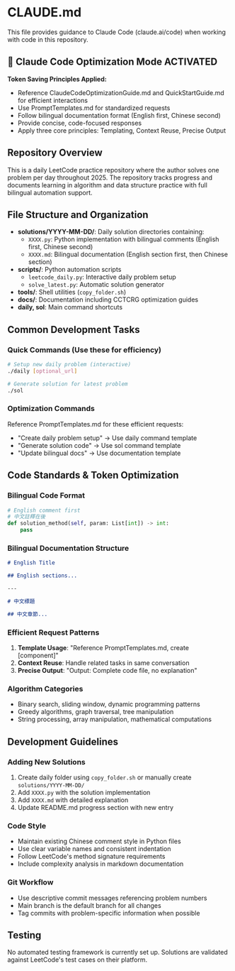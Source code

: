 # CLAUDE.md

This file provides guidance to Claude Code (claude.ai/code) when working with code in this repository.

## 🚀 Claude Code Optimization Mode ACTIVATED

**Token Saving Principles Applied:**
- Reference ClaudeCodeOptimizationGuide.md and QuickStartGuide.md for efficient interactions
- Use PromptTemplates.md for standardized requests
- Follow bilingual documentation format (English first, Chinese second)
- Provide concise, code-focused responses
- Apply three core principles: Templating, Context Reuse, Precise Output

## Repository Overview

This is a daily LeetCode practice repository where the author solves one problem per day throughout 2025. The repository tracks progress and documents learning in algorithm and data structure practice with full bilingual automation support.

## File Structure and Organization

- **solutions/YYYY-MM-DD/**: Daily solution directories containing:
  - `XXXX.py`: Python implementation with bilingual comments (English first, Chinese second)
  - `XXXX.md`: Bilingual documentation (English section first, then Chinese section)
- **scripts/**: Python automation scripts
  - `leetcode_daily.py`: Interactive daily problem setup
  - `solve_latest.py`: Automatic solution generator
- **tools/**: Shell utilities (`copy_folder.sh`)
- **docs/**: Documentation including CCTCRG optimization guides
- **daily, sol**: Main command shortcuts

## Common Development Tasks

### Quick Commands (Use these for efficiency)
```bash
# Setup new daily problem (interactive)
./daily [optional_url]

# Generate solution for latest problem
./sol
```

### Optimization Commands
Reference PromptTemplates.md for these efficient requests:
- "Create daily problem setup" → Use daily command template
- "Generate solution code" → Use sol command template  
- "Update bilingual docs" → Use documentation template

## Code Standards & Token Optimization

### Bilingual Code Format
```python
# English comment first
# 中文註釋在後
def solution_method(self, param: List[int]) -> int:
    pass
```

### Bilingual Documentation Structure
```markdown
# English Title

## English sections...

---

# 中文標題  

## 中文章節...
```

### Efficient Request Patterns
1. **Template Usage**: "Reference PromptTemplates.md, create [component]"
2. **Context Reuse**: Handle related tasks in same conversation  
3. **Precise Output**: "Output: Complete code file, no explanation"

### Algorithm Categories
- Binary search, sliding window, dynamic programming patterns
- Greedy algorithms, graph traversal, tree manipulation
- String processing, array manipulation, mathematical computations

## Development Guidelines

### Adding New Solutions
1. Create daily folder using `copy_folder.sh` or manually create `solutions/YYYY-MM-DD/`
2. Add `XXXX.py` with the solution implementation
3. Add `XXXX.md` with detailed explanation
4. Update README.md progress section with new entry

### Code Style
- Maintain existing Chinese comment style in Python files
- Use clear variable names and consistent indentation
- Follow LeetCode's method signature requirements
- Include complexity analysis in markdown documentation

### Git Workflow
- Use descriptive commit messages referencing problem numbers
- Main branch is the default branch for all changes
- Tag commits with problem-specific information when possible

## Testing

No automated testing framework is currently set up. Solutions are validated against LeetCode's test cases on their platform.
